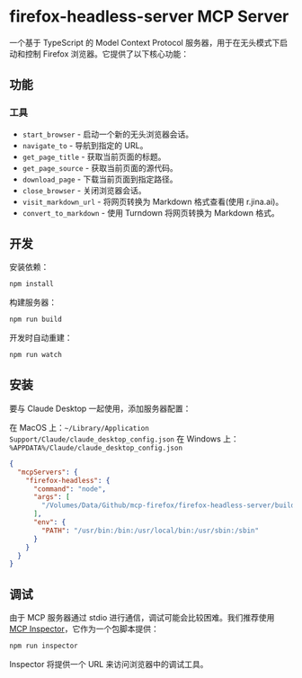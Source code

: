 # firefox-headless-server MCP Server

一个基于 TypeScript 的 Model Context Protocol 服务器，用于在无头模式下启动和控制 Firefox 浏览器。它提供了以下核心功能：

## 功能

### 工具
- `start_browser` - 启动一个新的无头浏览器会话。
- `navigate_to` - 导航到指定的 URL。
- `get_page_title` - 获取当前页面的标题。
- `get_page_source` - 获取当前页面的源代码。
- `download_page` - 下载当前页面到指定路径。
- `close_browser` - 关闭浏览器会话。
- `visit_markdown_url` - 将网页转换为 Markdown 格式查看(使用 r.jina.ai)。
- `convert_to_markdown` - 使用 Turndown 将网页转换为 Markdown 格式。

## 开发

安装依赖：
```bash
npm install
```

构建服务器：
```bash
npm run build
```

开发时自动重建：
```bash
npm run watch
```

## 安装

要与 Claude Desktop 一起使用，添加服务器配置：

在 MacOS 上：`~/Library/Application Support/Claude/claude_desktop_config.json`
在 Windows 上：`%APPDATA%/Claude/claude_desktop_config.json`

```json
{
  "mcpServers": {
    "firefox-headless": {
      "command": "node",
      "args": [
        "/Volumes/Data/Github/mcp-firefox/firefox-headless-server/build/index.js"
      ],
      "env": {
        "PATH": "/usr/bin:/bin:/usr/local/bin:/usr/sbin:/sbin"
      }
    }
  }
}
```

## 调试

由于 MCP 服务器通过 stdio 进行通信，调试可能会比较困难。我们推荐使用 [MCP Inspector](https://github.com/modelcontextprotocol/inspector)，它作为一个包脚本提供：

```bash
npm run inspector
```

Inspector 将提供一个 URL 来访问浏览器中的调试工具。
